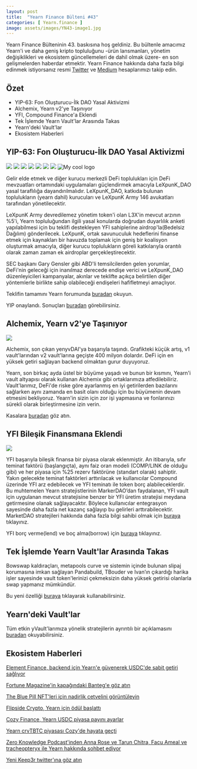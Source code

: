 ```yaml
---
layout: post
title:  "Yearn Finance Bülteni #43"
categories: [ Yearn.finance ]
image: assets/images/YN43-image1.jpg
---
```


Yearn Finance Bülteninin 43. baskısına hoş geldiniz. Bu bültenle amacımız Yearn'i ve daha geniş kripto topluluğunu -ürün lansmanları, yönetim değişiklikleri ve ekosistem güncellemeleri de dahil olmak üzere- en son gelişmelerden haberdar etmektir. Yearn Finance hakkında daha fazla bilgi edinmek istiyorsanız resmi [Twitter](https://twitter.com/iearnfinance) ve [Medium](https://medium.com/iearn) hesaplarımızı takip edin.

## **Özet**

- YIP-63: Fon Oluşturucu-İlk DAO Yasal Aktivizmi
- Alchemix, Yearn v2'ye Taşınıyor 
- YFI, Compound Finance'a Eklendi
- Tek İşlemde Yearn Vault'lar Arasında Takas
- Yearn'deki Vault'lar
- Ekosistem Haberleri

## **YIP-63: Fon Oluşturucu-İlk DAO Yasal Aktivizmi**

![](YN43-image2.jpg)
![](assets/images/YN43-image2.jpg)
![](./assets/images/YN43-image2.jpg)
![](../assets/images/YN43-image2.jpg)
![](YN43-image2.jpg)
![](assets/images/YN43-image2.jpg)
![](./assets/images/YN43-image2.jpg)
<img src="/assets/images/YN43-image2.jpg" alt="My cool logo"/>


Gelir elde etmek ve diğer kurucu merkezli DeFi toplulukları için DeFi mevzuatları ortamındaki uygulamaları güçlendirmek amacıyla LeXpunK_DAO yasal taraflılığa dayandırılmalıdır. LeXpunK_DAO, katkıda bulunan toplulukların (yearn dahil) kurucuları ve LeXpunK Army 146  avukatları tarafından yönetilecektir.

LeXpunK Army devredilemez yönetim token'i olan L3X'in mevcut arzının %5'i, Yearn topluluğundan ilgili yasal konularda doğrudan duyarlılık anketi yapılabilmesi için bu teklifi destekleyen YFI sahiplerine airdrop'la(Bedelsiz Dağılım) gönderilecek. LeXpunK, ortak savunuculuk hedeflerini finanse etmek için kaynakları bir havuzda toplamak için geniş bir koalisyon oluşturmak amacıyla, diğer kurucu toplulukların göreli katkılarıyla orantılı olarak zaman zaman ek airdroplar gerçekleştirecektir.

SEC başkanı Gary Gensler gibi ABD'li temsilcilerden gelen yorumlar, DeFi'nin geleceği için inanılmaz derecede endişe verici ve LeXpunK_DAO düzenleyicileri kampanyalar, akınlar ve teklifte açıkça belirtilen diğer yöntemlerle birlikte sahip olabileceği endişeleri hafifletmeyi amaçlıyor.

Teklifin tamamını Yearn forumunda [buradan](https://gov.yearn.finance/t/yip-63-fund-builder-first-legal-activism-dao/11280) okuyun.

YIP onaylandı. Sonuçları [buradan](https://gov.yearn.finance/t/proposal-fund-builder-first-legal-activism-dao/11280) görebilirsiniz.

## **Alchemix, Yearn v2'ye Taşınıyor**

![](YN43-image3.jpg)

Alchemix, son çıkan yenyvDAI'ya başarıyla taşındı. Grafikteki küçük artış, v1 vault'larından v2 vault'larına geçişte 400 milyon dolardır. DeFi için en yüksek getiri sağlayan backend olmaktan gurur duyuyoruz.

Yearn, son birkaç ayda üstel bir büyüme yaşadı ve bunun bir kısmını, Yearn'i vault altyapısı olarak kullanan Alchemix gibi ortaklarımıza atfedilebiliriz. Vault'larımız, DeFi'de riske göre ayarlanmış en iyi getirilerden bazılarını sağlarken aynı zamanda en basit olanı olduğu için bu büyümenin devam etmesini bekliyoruz. Yearn'in sizin için zor işi yapmasına ve fonlarınızı sürekli olarak birleştirmesine izin verin. 

Kasalara [buradan](https://yearn.finance/vaults) göz atın.

## **YFI Bileşik Finansmana Eklendi**

![](assets/images/YN43-image4.jpg)

YFI başarıyla bileşik finansa bir piyasa olarak eklenmiştir. An itibarıyla, sıfır teminat faktörü (başlangıçta),  aynı faiz oran modeli (COMP/LINK de olduğu gibi) ve her piyasa için %25 rezerv faktörüne (standart olarak) sahiptir. Yakın gelecekte teminat faktörleri arttırılacak ve kullanıcılar Compound üzerinde YFI arz edebilecek ve YFI teminatı ile token borç alabileceklerdir. Bu muhtemelen Yearn stratejistlerinin MarkerDAO’dan faydalanan, YFI vault için uygulanan mevcut stratejisine benzer bir YFI üretim stratejisi meydana getirmesine olanak sağlayacaktır. Böylece kullanıcılar entegrasyon sayesinde daha fazla net kazanç sağlayıp bu gelirleri arttırabilecektir. MarketDAO stratejileri hakkında daha fazla bilgi sahibi olmak için [buraya](https://yearn.fi/invest/0xE14d13d8B3b85aF791b2AADD661cDBd5E6097Db1) tıklayınız.

YFI borç verme(lend) ve boç alma(borrow) için [buraya](https://app.compound.finance/) tıklayınız.

## **Tek İşlemde Yearn Vault'lar Arasında Takas**

Bowswap kaldıraçları, metapools curve ve sistemin içinde bulunan slipaj korumasına imkan sağlayan Pandabuild, TBouder ve Ivan’ın çıkardığı harika işler sayesinde vault token'lerinizi çekmeksizin daha yüksek getirisi olanlarla swap yapmanız mümkündür.

Bu yeni özelliği [buraya](https://bowswap.finance/) tıklayarak kullanabilirsiniz.

## **Yearn'deki Vault'lar**

Tüm etkin yVault'larımıza yönelik stratejilerin ayrıntılı bir açıklamasını [buradan](https://medium.com/yearn-state-of-the-vaults/the-vaults-at-yearn-9237905ffed3) okuyabilirsiniz.

## **Ekosistem Haberleri**

[Element Finance, backend için Yearn'e güvenerek USDC'de sabit getiri sağlıyor](https://twitter.com/element_fi/status/1422934199284215810?s=20)

[Fortune Magazine'in kapağındaki Banteg'e göz atın](https://twitter.com/FortuneMagazine/status/1420803860336152577)

[The Blue Pill NFT'leri için nadirlik cetvelini görüntüleyin](https://github.com/banteg/blue-pill#rarity-table)

[Flipside Crypto, Yearn için ödül başlattı](https://twitter.com/BmurrayFlipside/status/1421147576674422788)

[Cozy Finance, Yearn USDC piyasa payını ayarlar](https://twitter.com/cozyfinance/status/1422226784674664453)

[Yearn crvTBTC piyasası Cozy'de hayata geçti](https://twitter.com/cozyfinance/status/1422633897490223107)

[Zero Knowledge Podcast'inden Anna Rose ve Tarun Chitra, Facu Ameal ve tracheopteryx ile Yearn hakkında sohbet ediyor](https://www.zeroknowledge.fm/192)

[Yeni Keep3r twitter'ına göz atın](https://twitter.com/thekeep3r)

